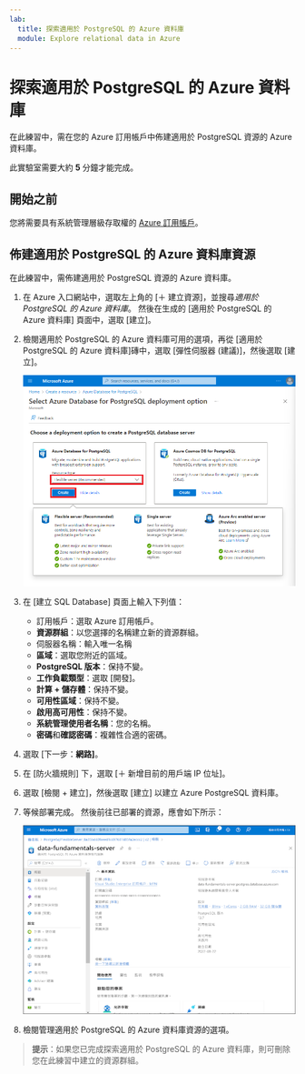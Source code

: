 ```yaml
---
lab:
  title: 探索適用於 PostgreSQL 的 Azure 資料庫
  module: Explore relational data in Azure
---
```


# 探索適用於 PostgreSQL 的 Azure 資料庫

在此練習中，需在您的 Azure 訂用帳戶中佈建適用於 PostgreSQL 資源的 Azure 資料庫。

此實驗室需要大約 **5** 分鐘才能完成。

## 開始之前

您將需要具有系統管理層級存取權的 [Azure 訂用帳戶](https://azure.microsoft.com/free)。

## 佈建適用於 PostgreSQL 的 Azure 資料庫資源

在此練習中，需佈建適用於 PostgreSQL 資源的 Azure 資料庫。

1. 在 Azure 入口網站中，選取左上角的 [&#65291; 建立資源]，並搜尋*適用於 PostgreSQL 的 Azure 資料庫*。 然後在生成的 [適用於 PostgreSQL 的 Azure 資料庫] 頁面中，選取 [建立]。

1. 檢閱適用於 PostgreSQL 的 Azure 資料庫可用的選項，再從 [適用於 PostgreSQL 的 Azure 資料庫]磚中，選取 [彈性伺服器 (建議)]，然後選取 [建立]。

    ![螢幕擷取畫面：適用於 PostgreSQL 的 Azure 資料庫的部署選項](images/postgresql-options.png)

1. 在 [建立 SQL Database] 頁面上輸入下列值：
    - 訂用帳戶：選取 Azure 訂用帳戶。
    - **資源群組**：以您選擇的名稱建立新的資源群組。
    - 伺服器名稱：輸入唯一名稱
    - **區域**：選取您附近的區域。
    - **PostgreSQL 版本**：保持不變。
    - **工作負載類型**：選取 [開發]。
    - **計算 + 儲存體**：保持不變。
    - **可用性區域**：保持不變。
    - **啟用高可用性**：保持不變。
    - **系統管理使用者名稱**：您的名稱。
    - **密碼**和**確認密碼**：複雜性合適的密碼。

1. 選取 [下一步：**網路]**。

1. 在 [防火牆規則] 下，選取 [&#65291; 新增目前的用戶端 IP 位址]。

1. 選取 [檢閱 + 建立]，然後選取 [建立] 以建立 Azure PostgreSQL 資料庫。

1. 等候部署完成。 然後前往已部署的資源，應會如下所示：

    ![Azure 入口網站的螢幕擷取畫面，其中顯示適用於 PostgreSQL 的 Azure 資料庫頁面。](images/postgresql-portal.png)

1. 檢閱管理適用於 PostgreSQL 的 Azure 資料庫資源的選項。

> **提示**：如果您已完成探索適用於 PostgreSQL 的 Azure 資料庫，則可刪除您在此練習中建立的資源群組。
